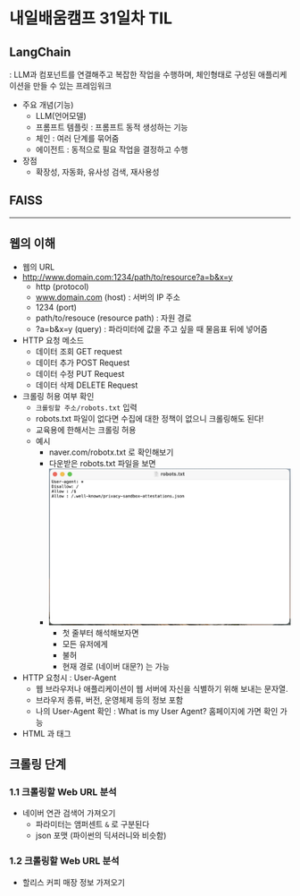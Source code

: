# 내일배움캠프 31일차 TIL
## LangChain
: LLM과 컴포넌트를 연결해주고 복잡한 작업을 수행하며, 체인형태로 구성된 애플리케이션을 만들 수 있는 프레임워크
* 주요 개념(기능)
  * LLM(언어모델)
  * 프롬프트 템플릿 : 프롬프트 동적 생성하는 기능
  * 체인 : 여러 단계를 묶어줌
  * 에이전트 : 동적으로 필요 작업을 결정하고 수행
* 장점
  * 확장성, 자동화, 유사성 검색, 재사용성
## FAISS


---

## 웹의 이해
* 웹의 URL
* http://www.domain.com:1234/path/to/resource?a=b&x=y
  * http (protocol)
  * www.domain.com (host) : 서버의 IP 주소
  * 1234 (port)
  * path/to/resouce (resource path) : 자원 경로
  * ?a=b&x=y (query) : 파라미터에 값을 주고 싶을 때 물음표 뒤에 넣어줌
* HTTP 요청 메소드
  * 데이터 조회 GET request
  * 데이터 추가 POST Request
  * 데이터 수정 PUT Request
  * 데이터 삭제 DELETE Request
* 크롤링 허용 여부 확인
  * `크롤링할 주소/robots.txt` 입력
  * robots.txt 파일이 없다면 수집에 대한 정책이 없으니 크롤링해도 된다!
  * 교육용에 한해서는 크롤링 허용
  * 예시
    * naver.com/robotx.txt 로 확인해보기
    * 다운받은 robots.txt 파일을 보면
    * ![](/img/241111_naver:robots.png)
      * 첫 줄부터 해석해보자면
      * 모든 유저에게
      * 불허
      * 현재 경로 (네이버 대문?) 는 가능
* HTTP 요청시 : User-Agent
  * 웹 브라우저나 애플리케이션이 웹 서버에 자신을 식별하기 위해 보내는 문자열.
  * 브라우저 종류, 버전, 운영체제 등의 정보 포함
  * 나의 User-Agent 확인 : What is my User Agent? 홈페이지에 가면 확인 가능
* HTML 과 태그
## 크롤링 단계
### 1.1 크롤링할 Web URL 분석
* 네이버 연관 검색어 가져오기
  * 파라미터는 앰퍼센트 `&` 로 구분된다
  * json 포맷 (파이썬의 딕셔러니와 비슷함)

### 1.2 크롤링할 Web URL 분석
* 할리스 커피 매장 정보 가져오기